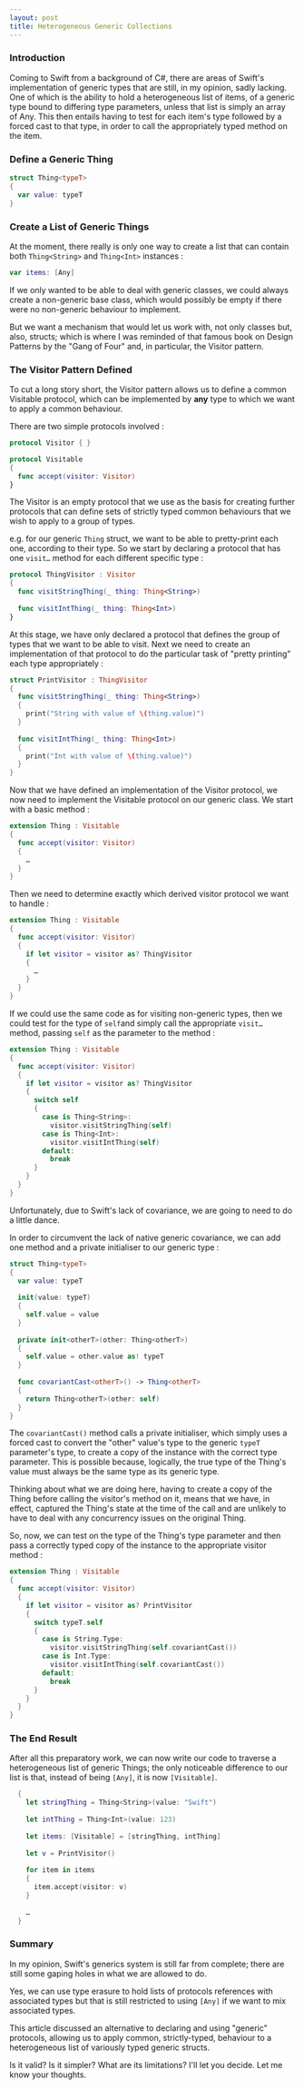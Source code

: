 ```yaml
---
layout: post
title: Heterogeneous Generic Collections
---
```


### Introduction

Coming to Swift from a background of C#, there are areas of Swift's implementation of generic types that are still, in my opinion, sadly lacking. One of which is the ability to hold a heterogeneous list of items, of a generic type bound to differing type parameters, unless that list is simply an array of Any. This then entails having to test for each item's type followed by a forced cast to that type, in order to call the appropriately typed method on the item.

### Define a Generic Thing

```swift
struct Thing<typeT>
{
  var value: typeT
}
```

### Create a List of Generic Things

At the moment, there really is only one way to create a list that can contain both `Thing<String>` and `Thing<Int>` instances :
  
```swift
var items: [Any]
```

If we only wanted to be able to deal with generic classes, we could always create a non-generic base class, which would possibly be empty if there were no non-generic behaviour to implement.

But we want a mechanism that would let us work with, not only classes but, also, structs; which is where I was reminded of that famous book on Design Patterns by the "Gang of Four" and, in particular, the Visitor pattern.

### The Visitor Pattern Defined

To cut a long story short, the Visitor pattern allows us to define a common Visitable protocol, which can be implemented by **any** type to which we want to apply a common behaviour.

There are two simple protocols involved :

```swift
protocol Visitor { }

protocol Visitable
{
  func accept(visitor: Visitor)
}
```

The Visitor is an empty protocol that we use as the basis for creating further protocols that can define sets of strictly typed common behaviours that we wish to apply to a group of types.

e.g. for our generic `Thing` struct, we want to be able to pretty-print each one, according to their type. So we start by declaring a protocol that has one `visit…` method for each different specific type :

```swift
protocol ThingVisitor : Visitor
{
  func visitStringThing(_ thing: Thing<String>)
  
  func visitIntThing(_ thing: Thing<Int>)
}
```

At this stage, we have only declared a protocol that defines the group of types that we want to be able to visit. Next we need to create an implementation of that protocol to do the particular task of "pretty printing" each type appropriately :

```swift
struct PrintVisitor : ThingVisitor
{
  func visitStringThing(_ thing: Thing<String>)
  {
    print("String with value of \(thing.value)")
  }
  
  func visitIntThing(_ thing: Thing<Int>)
  {
    print("Int with value of \(thing.value)")
  }
}
```

Now that we have defined an implementation of the Visitor protocol, we now need to implement the Visitable protocol on our generic class. We start with a basic method :

```swift
extension Thing : Visitable
{
  func accept(visitor: Visitor)
  {
    …
  }
}
```

Then we need to determine exactly which derived visitor protocol we want to handle :

```swift
extension Thing : Visitable
{
  func accept(visitor: Visitor)
  {
    if let visitor = visitor as? ThingVisitor
    {
      …
    }
  }
}
```

If we could use the same code as for visiting non-generic types, then we could test for the type of `self`and simply call the appropriate `visit…` method, passing `self` as the parameter to the method :

```swift
extension Thing : Visitable
{
  func accept(visitor: Visitor)
  {
    if let visitor = visitor as? ThingVisitor
    {
      switch self
      {
        case is Thing<String>:
          visitor.visitStringThing(self)
        case is Thing<Int>:
          visitor.visitIntThing(self)
        default:
          break
      }
    }
  }
}
```

Unfortunately, due to Swift's lack of covariance, we are going to need to do a little dance.

In order to circumvent the lack of native generic covariance, we can add one method and a private initialiser to our generic type :

```swift
struct Thing<typeT>
{
  var value: typeT
  
  init(value: typeT)
  {
    self.value = value
  }
  
  private init<otherT>(other: Thing<otherT>)
  {
    self.value = other.value as! typeT
  }
  
  func covariantCast<otherT>() -> Thing<otherT>
  {
    return Thing<otherT>(other: self)
  }
}
```

The `covariantCast()` method calls a private initialiser, which simply uses a forced cast to convert the "other" value's type to the generic `typeT` parameter's type, to create a copy of the instance with the correct type parameter. This is possible because, logically, the true type of the Thing's value must always be the same type as its generic type.

Thinking about what we are doing here, having to create a copy of the Thing before calling the visitor's method on it, means that we have, in effect, captured the Thing's state at the time of the call and are unlikely to have to deal with any concurrency issues on the original Thing.

So, now, we can test on the type of the Thing's type parameter and then pass a correctly typed copy of the instance to the appropriate visitor method :


```swift
extension Thing : Visitable
{
  func accept(visitor: Visitor)
  {
    if let visitor = visitor as? PrintVisitor
    {
      switch typeT.self
      {
        case is String.Type:
          visitor.visitStringThing(self.covariantCast())
        case is Int.Type:
          visitor.visitIntThing(self.covariantCast())
        default:
          break
      }
    }
  }
}
```

### The End Result

After all this preparatory work, we can now write our code to traverse a heterogeneous list of generic Things; the only noticeable difference to our list is that, instead of being `[Any]`, it is now `[Visitable]`. 

```swift
  {
    let stringThing = Thing<String>(value: "Swift")
    
    let intThing = Thing<Int>(value: 123)
    
    let items: [Visitable] = [stringThing, intThing]
    
    let v = PrintVisitor()
    
    for item in items
    {
      item.accept(visitor: v)
    }
    
    …
  }
```

### Summary

In my opinion, Swift's generics system is still far from complete; there are still some gaping holes in what we are allowed to do.

Yes, we can use type erasure to hold lists of protocols references with associated types but that is still restricted to using `[Any]` if we want to mix associated types.

This article discussed an alternative to declaring and using "generic" protocols, allowing us to apply common, strictly-typed, behaviour to a heterogeneous list of variously typed generic structs.

Is it valid? Is it simpler? What are its limitations? I'll let you decide. Let me know your thoughts.


















































